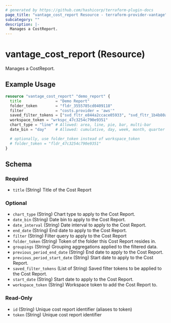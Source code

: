 ```yaml
---
# generated by https://github.com/hashicorp/terraform-plugin-docs
page_title: "vantage_cost_report Resource - terraform-provider-vantage"
subcategory: ""
description: |-
  Manages a CostReport.
---
```


# vantage_cost_report (Resource)

Manages a CostReport.

## Example Usage

```terraform
resource "vantage_cost_report" "demo_report" {
  title               = "Demo Report"
  folder_token        = "fldr_3555785cd0409118"
  filter              = "costs.provider = 'aws'"
  saved_filter_tokens = ["svd_fltr_e844a2ccace05933", "svd_fltr_1b4b80a380ef4ba2"]
  workspace_token = "wrkspc_47c3254c790e9351"
  chart_type = "line" # Allowed: area, line, pie, bar, multi-bar
  date_bin = "day"    # Allowed: cumulative, day, week, month, quarter

  # optionally, use folder_token instead of workspace_token
  # folder_token = "fldr_47c3254c790e9351"
}
```

<!-- schema generated by tfplugindocs -->
## Schema

### Required

- `title` (String) Title of the Cost Report

### Optional

- `chart_type` (String) Chart type to apply to the Cost Report.
- `date_bin` (String) Date bin to apply to the Cost Report.
- `date_interval` (String) Date interval to apply to the Cost Report.
- `end_date` (String) End date to apply to the Cost Report.
- `filter` (String) Filter query to apply to the Cost Report
- `folder_token` (String) Token of the folder this Cost Report resides in.
- `groupings` (String) Grouping aggregations applied to the filtered data.
- `previous_period_end_date` (String) End date to apply to the Cost Report.
- `previous_period_start_date` (String) Start date to apply to the Cost Report.
- `saved_filter_tokens` (List of String) Saved filter tokens to be applied to the Cost Report.
- `start_date` (String) Start date to apply to the Cost Report.
- `workspace_token` (String) Workspace token to add the Cost Report to.

### Read-Only

- `id` (String) Unique cost report identifier (aliases to token)
- `token` (String) Unique cost report identifier


